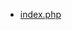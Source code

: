 - [index.php](https://github.com/LacunaSoftware/PkiSuiteSamples/blob/master/php/plain/public/open-pades-rest/index.php)